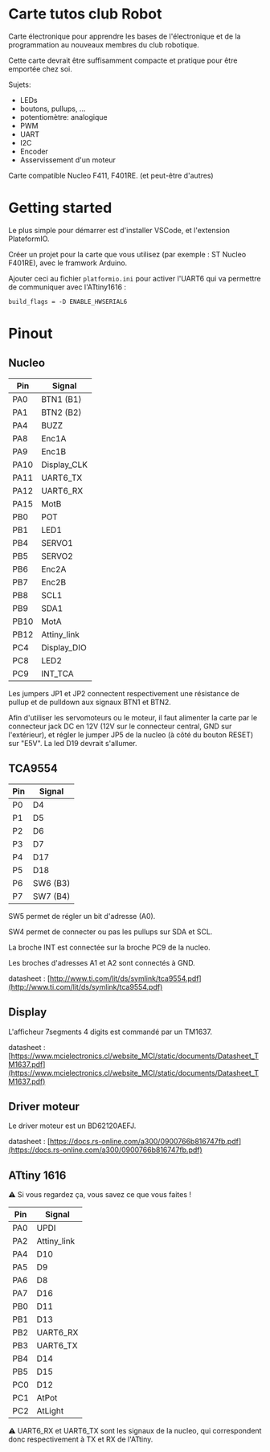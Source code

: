# Carte tutos club Robot

Carte électronique pour apprendre les bases de l'électronique et de la programmation au nouveaux membres du club robotique.

Cette carte devrait être suffisamment compacte et pratique pour être emportée chez soi.

Sujets:

+ LEDs
+ boutons, pullups, ...
+ potentiomètre: analogique
+ PWM
+ UART
+ I2C
+ Encoder
+ Asservissement d'un moteur

Carte compatible Nucleo F411, F401RE. (et peut-être d'autres)

# Getting started

Le plus simple pour démarrer est d'installer VSCode, et l'extension PlateformIO.

Créer un projet pour la carte que vous utilisez (par exemple : ST Nucleo F401RE), avec le framwork Arduino.

Ajouter ceci au fichier `platformio.ini` pour activer l'UART6 qui va permettre de communiquer avec l'ATtiny1616 :

`build_flags = -D ENABLE_HWSERIAL6`


# Pinout

## Nucleo

| Pin | Signal    |
|-----|-----------|
|PA0  |BTN1 (B1)  |
|PA1  |BTN2 (B2)  |
|PA4  |BUZZ       |
|PA8  |Enc1A      |
|PA9  |Enc1B      |
|PA10 |Display_CLK|
|PA11 |UART6_TX   |
|PA12 |UART6_RX   |
|PA15 |MotB       |
|PB0  |POT        |
|PB1  |LED1       |
|PB4  |SERVO1     |
|PB5  |SERVO2     |
|PB6  |Enc2A      |
|PB7  |Enc2B      |
|PB8  |SCL1       |
|PB9  |SDA1       |
|PB10 |MotA       |
|PB12 |Attiny_link|
|PC4  |Display_DIO|
|PC8  |LED2       |
|PC9  |INT_TCA    |



Les jumpers JP1 et JP2 connectent respectivement une résistance de pullup et de pulldown aux signaux BTN1 et BTN2.


Afin d'utiliser les servomoteurs ou le moteur, il faut alimenter la carte par le connecteur jack DC en 12V (12V sur le connecteur central, GND sur l'extérieur), et régler le jumper JP5 de la nucleo (à côté du bouton RESET) sur "E5V".
La led D19 devrait s'allumer.

## TCA9554

| Pin | Signal  |
|-----|---------|
|P0   |D4       |
|P1   |D5       |
|P2   |D6       |
|P3   |D7       |
|P4   |D17      |
|P5   |D18      |
|P6   |SW6 (B3) |
|P7   |SW7 (B4) |


SW5 permet de régler un bit d'adresse (A0).

SW4 permet de connecter ou pas les pullups sur SDA et SCL.

La broche INT est connectée sur la broche PC9 de la nucleo.

Les broches d'adresses A1 et A2 sont connectés à GND.

datasheet : [http://www.ti.com/lit/ds/symlink/tca9554.pdf](http://www.ti.com/lit/ds/symlink/tca9554.pdf)

## Display

L'afficheur 7segments 4 digits est commandé par un TM1637.

datasheet : [https://www.mcielectronics.cl/website_MCI/static/documents/Datasheet_TM1637.pdf](https://www.mcielectronics.cl/website_MCI/static/documents/Datasheet_TM1637.pdf)

## Driver moteur

Le driver moteur est un BD62120AEFJ.

datasheet : [https://docs.rs-online.com/a300/0900766b816747fb.pdf](https://docs.rs-online.com/a300/0900766b816747fb.pdf)

## ATtiny 1616

:warning: Si vous regardez ça, vous savez ce que vous faites !

| Pin | Signal    |
|-----|-----------|
|PA0  |UPDI       |
|PA2  |Attiny_link|
|PA4  |D10        |
|PA5  |D9         |
|PA6  |D8         |
|PA7  |D16        |
|PB0  |D11        |
|PB1  |D13        |
|PB2  |UART6_RX   |
|PB3  |UART6_TX   |
|PB4  |D14        |
|PB5  |D15        |
|PC0  |D12        |
|PC1  |AtPot      |
|PC2  |AtLight    |

:warning: UART6_RX et UART6_TX sont les signaux de la nucleo, qui correspondent donc respectivement à TX et RX de l'ATtiny.




